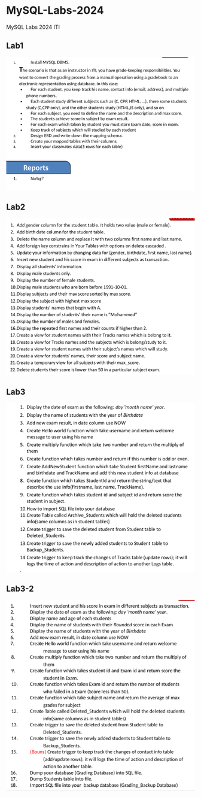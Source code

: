 # MySQL-Labs-2024
MySQL Labs 2024 ITI

## Lab1
![lab1](https://github.com/fatmakhaledosman/MySQL-Labs-2024/blob/main/Labs-images/lab1.png)

## Lab2
![lab2](https://github.com/fatmakhaledosman/MySQL-Labs-2024/blob/main/Labs-images/lab2.png)

## Lab3
![lab3](https://github.com/fatmakhaledosman/MySQL-Labs-2024/blob/main/Labs-images/lab3-2.png)

## Lab3-2
![lab3-2](https://github.com/fatmakhaledosman/MySQL-Labs-2024/blob/main/Labs-images/lab3.png)
